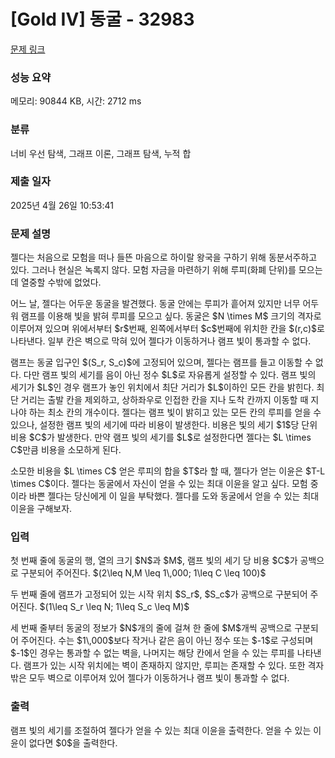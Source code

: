 # [Gold IV] 동굴 - 32983 

[문제 링크](https://www.acmicpc.net/problem/32983) 

### 성능 요약

메모리: 90844 KB, 시간: 2712 ms

### 분류

너비 우선 탐색, 그래프 이론, 그래프 탐색, 누적 합

### 제출 일자

2025년 4월 26일 10:53:41

### 문제 설명

<p>젤다는 처음으로 모험을 떠나 들뜬 마음으로 하이랄 왕국을 구하기 위해 동분서주하고 있다. 그러나 현실은 녹록지 않다. 모험 자금을 마련하기 위해 루피(화폐 단위)를 모으는 데 열중할 수밖에 없었다.</p>

<p>어느 날, 젤다는 어두운 동굴을 발견했다. 동굴 안에는 루피가 흩어져 있지만 너무 어두워 램프를 이용해 빛을 밝혀 루피를 모으고 싶다. 동굴은 $N \times M$ 크기의 격자로 이루어져 있으며 위에서부터 $r$번째, 왼쪽에서부터 $c$번째에 위치한 칸을 $(r,c)$로 나타낸다. 일부 칸은 벽으로 막혀 있어 젤다가 이동하거나 램프 빛이 통과할 수 없다.</p>

<p>램프는 동굴 입구인 $(S_r, S_c)$에 고정되어 있으며, 젤다는 램프를 들고 이동할 수 없다. 다만 램프 빛의 세기를 음이 아닌 정수 $L$로 자유롭게 설정할 수 있다. 램프 빛의 세기가 $L$인 경우 램프가 놓인 위치에서 최단 거리가 $L$이하인 모든 칸을 밝힌다. 최단 거리는 출발 칸을 제외하고, 상하좌우로 인접한 칸을 지나 도착 칸까지 이동할 때 지나야 하는 최소 칸의 개수이다. 젤다는 램프 빛이 밝히고 있는 모든 칸의 루피를 얻을 수 있으나, 설정한 램프 빛의 세기에 따라 비용이 발생한다. 비용은 빛의 세기 $1$당 단위 비용 $C$가 발생한다. 만약 램프 빛의 세기를 $L$로 설정한다면 젤다는 $L \times C$만큼 비용을 소모하게 된다.</p>

<p>소모한 비용을 $L \times C$ 얻은 루피의 합을 $T$라 할 때, 젤다가 얻는 이윤은 $T-L \times C$이다. 젤다는 동굴에서 자신이 얻을 수 있는 최대 이윤을 알고 싶다. 모험 중이라 바쁜 젤다는 당신에게 이 일을 부탁했다. 젤다를 도와 동굴에서 얻을 수 있는 최대 이윤을 구해보자.</p>

### 입력 

 <p>첫 번째 줄에 동굴의 행, 열의 크기 $N$과 $M$, 램프 빛의 세기 당 비용 $C$가 공백으로 구분되어 주어진다. $(2\leq N,M \leq 1\,000; 1\leq C \leq 100)$</p>

<p>두 번째 줄에 램프가 고정되어 있는 시작 위치 $S_r$, $S_c$가 공백으로 구분되어 주어진다. $(1\leq S_r \leq N; 1\leq S_c \leq M)$</p>

<p>세 번째 줄부터 동굴의 정보가 $N$개의 줄에 걸쳐 한 줄에 $M$개씩 공백으로 구분되어 주어진다. 수는 $1\,000$보다 작거나 같은 음이 아닌 정수 또는 $-1$로 구성되며 $-1$인 경우는 통과할 수 없는 벽을, 나머지는 해당 칸에서 얻을 수 있는 루피를 나타낸다. 램프가 있는 시작 위치에는 벽이 존재하지 않지만, 루피는 존재할 수 있다. 또한 격자 밖은 모두 벽으로 이루어져 있어 젤다가 이동하거나 램프 빛이 통과할 수 없다.</p>

### 출력 

 <p>램프 빛의 세기를 조절하여 젤다가 얻을 수 있는 최대 이윤을 출력한다. 얻을 수 있는 이윤이 없다면 $0$을 출력한다.</p>

